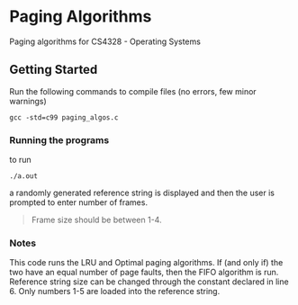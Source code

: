 # Paging Algorithms

Paging algorithms for CS4328 - Operating Systems  

## Getting Started

Run the following commands to compile files (no errors, few minor warnings)  

```
gcc -std=c99 paging_algos.c  

```

### Running the programs
to run  

```
./a.out
```  
a randomly generated reference string is displayed and then the user is prompted to enter number of frames.  
>Frame size should be between 1-4.

### Notes  
This code runs the LRU and Optimal paging algorithms. If (and only if) the two have an equal number of page faults, then the FIFO algorithm is run. Reference string size can be changed through the constant declared in line 6. Only numbers 1-5 are loaded into the reference string.  
